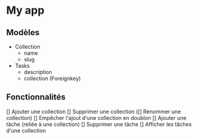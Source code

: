 # My app

## Modèles

    

- Collection
    - name
    - slug
- Tasks
    - description
    - collection (Foreignkey)

## Fonctionnalités
[] Ajouter une collection 
[] Supprimer une collection 
([] Renommer une collection) 
[] Empêcher l'ajout d'une collection en doublon 
[] Ajouter une tâche (reliée à une collection) 
[] Supprimer une tâche 
[] Afficher les tâches d'une collection 